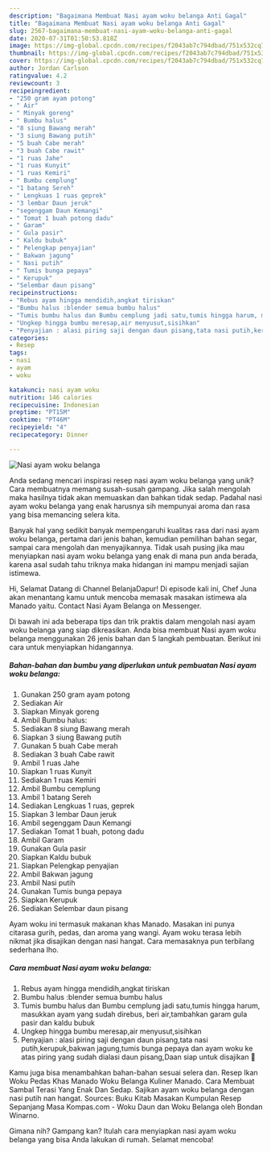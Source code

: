 ```yaml
---
description: "Bagaimana Membuat Nasi ayam woku belanga Anti Gagal"
title: "Bagaimana Membuat Nasi ayam woku belanga Anti Gagal"
slug: 2567-bagaimana-membuat-nasi-ayam-woku-belanga-anti-gagal
date: 2020-07-31T01:50:53.818Z
image: https://img-global.cpcdn.com/recipes/f2043ab7c794dbad/751x532cq70/nasi-ayam-woku-belanga-foto-resep-utama.jpg
thumbnail: https://img-global.cpcdn.com/recipes/f2043ab7c794dbad/751x532cq70/nasi-ayam-woku-belanga-foto-resep-utama.jpg
cover: https://img-global.cpcdn.com/recipes/f2043ab7c794dbad/751x532cq70/nasi-ayam-woku-belanga-foto-resep-utama.jpg
author: Jordan Carlson
ratingvalue: 4.2
reviewcount: 3
recipeingredient:
- "250 gram ayam potong"
- " Air"
- " Minyak goreng"
- " Bumbu halus"
- "8 siung Bawang merah"
- "3 siung Bawang putih"
- "5 buah Cabe merah"
- "3 buah Cabe rawit"
- "1 ruas Jahe"
- "1 ruas Kunyit"
- "1 ruas Kemiri"
- " Bumbu cemplung"
- "1 batang Sereh"
- " Lengkuas 1 ruas geprek"
- "3 lembar Daun jeruk"
- "segenggam Daun Kemangi"
- " Tomat 1 buah potong dadu"
- " Garam"
- " Gula pasir"
- " Kaldu bubuk"
- " Pelengkap penyajian"
- " Bakwan jagung"
- " Nasi putih"
- " Tumis bunga pepaya"
- " Kerupuk"
- "Selembar daun pisang"
recipeinstructions:
- "Rebus ayam hingga mendidih,angkat tiriskan"
- "Bumbu halus :blender semua bumbu halus"
- "Tumis bumbu halus dan Bumbu cemplung jadi satu,tumis hingga harum, masukkan ayam yang sudah direbus, beri air,tambahkan garam gula pasir dan kaldu bubuk"
- "Ungkep hingga bumbu meresap,air menyusut,sisihkan"
- "Penyajian : alasi piring saji dengan daun pisang,tata nasi putih,kerupuk,bakwan jagung,tumis bunga pepaya dan ayam woku ke atas piring yang sudah dialasi daun pisang,Daan siap untuk disajikan 🤗"
categories:
- Resep
tags:
- nasi
- ayam
- woku

katakunci: nasi ayam woku 
nutrition: 146 calories
recipecuisine: Indonesian
preptime: "PT15M"
cooktime: "PT46M"
recipeyield: "4"
recipecategory: Dinner

---
```



![Nasi ayam woku belanga](https://img-global.cpcdn.com/recipes/f2043ab7c794dbad/751x532cq70/nasi-ayam-woku-belanga-foto-resep-utama.jpg)

Anda sedang mencari inspirasi resep nasi ayam woku belanga yang unik? Cara membuatnya memang susah-susah gampang. Jika salah mengolah maka hasilnya tidak akan memuaskan dan bahkan tidak sedap. Padahal nasi ayam woku belanga yang enak harusnya sih mempunyai aroma dan rasa yang bisa memancing selera kita.

Banyak hal yang sedikit banyak mempengaruhi kualitas rasa dari nasi ayam woku belanga, pertama dari jenis bahan, kemudian pemilihan bahan segar, sampai cara mengolah dan menyajikannya. Tidak usah pusing jika mau menyiapkan nasi ayam woku belanga yang enak di mana pun anda berada, karena asal sudah tahu triknya maka hidangan ini mampu menjadi sajian istimewa.

Hi, Selamat Datang di Channel BelanjaDapur! Di episode kali ini, Chef Juna akan menantang kamu untuk mencoba memasak masakan istimewa ala Manado yaitu. Contact Nasi Ayam Belanga on Messenger.


Di bawah ini ada beberapa tips dan trik praktis dalam mengolah nasi ayam woku belanga yang siap dikreasikan. Anda bisa membuat Nasi ayam woku belanga menggunakan 26 jenis bahan dan 5 langkah pembuatan. Berikut ini cara untuk menyiapkan hidangannya.

<!--inarticleads1-->

##### Bahan-bahan dan bumbu yang diperlukan untuk pembuatan Nasi ayam woku belanga:

1. Gunakan 250 gram ayam potong
1. Sediakan  Air
1. Siapkan  Minyak goreng
1. Ambil  Bumbu halus:
1. Sediakan 8 siung Bawang merah
1. Siapkan 3 siung Bawang putih
1. Gunakan 5 buah Cabe merah
1. Sediakan 3 buah Cabe rawit
1. Ambil 1 ruas Jahe
1. Siapkan 1 ruas Kunyit
1. Sediakan 1 ruas Kemiri
1. Ambil  Bumbu cemplung
1. Ambil 1 batang Sereh
1. Sediakan  Lengkuas 1 ruas, geprek
1. Siapkan 3 lembar Daun jeruk
1. Ambil segenggam Daun Kemangi
1. Sediakan  Tomat 1 buah, potong dadu
1. Ambil  Garam
1. Gunakan  Gula pasir
1. Siapkan  Kaldu bubuk
1. Siapkan  Pelengkap penyajian
1. Ambil  Bakwan jagung
1. Ambil  Nasi putih
1. Gunakan  Tumis bunga pepaya
1. Siapkan  Kerupuk
1. Sediakan Selembar daun pisang


Ayam woku ini termasuk makanan khas Manado. Masakan ini punya citarasa gurih, pedas, dan aroma yang wangi. Ayam woku terasa lebih nikmat jika disajikan dengan nasi hangat. Cara memasaknya pun terbilang sederhana lho. 

<!--inarticleads2-->

##### Cara membuat Nasi ayam woku belanga:

1. Rebus ayam hingga mendidih,angkat tiriskan
1. Bumbu halus :blender semua bumbu halus
1. Tumis bumbu halus dan Bumbu cemplung jadi satu,tumis hingga harum, masukkan ayam yang sudah direbus, beri air,tambahkan garam gula pasir dan kaldu bubuk
1. Ungkep hingga bumbu meresap,air menyusut,sisihkan
1. Penyajian : alasi piring saji dengan daun pisang,tata nasi putih,kerupuk,bakwan jagung,tumis bunga pepaya dan ayam woku ke atas piring yang sudah dialasi daun pisang,Daan siap untuk disajikan 🤗


Kamu juga bisa menambahkan bahan-bahan sesuai selera dan. Resep Ikan Woku Pedas Khas Manado Woku Belanga Kuliner Manado. Cara Membuat Sambal Terasi Yang Enak Dan Sedap. Sajikan ayam woku belanga dengan nasi putih nan hangat. Sources: Buku Kitab Masakan Kumpulan Resep Sepanjang Masa Kompas.com - Woku Daun dan Woku Belanga oleh Bondan Winarno. 

Gimana nih? Gampang kan? Itulah cara menyiapkan nasi ayam woku belanga yang bisa Anda lakukan di rumah. Selamat mencoba!
